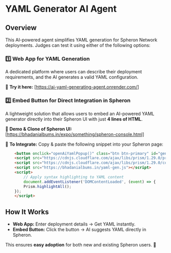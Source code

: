 # YAML Generator AI Agent

## Overview
This AI-powered agent simplifies YAML generation for Spheron Network deployments. Judges can test it using either of the following options:

### 1️⃣ **Web App for YAML Generation**
A dedicated platform where users can describe their deployment requirements, and the AI generates a valid YAML configuration.

🔗 **Try it here:** [https://ai-yaml-generating-agent.onrender.com/]

### 2️⃣ **Embed Button for Direct Integration in Spheron**
A lightweight solution that allows users to embed an AI-powered YAML generator directly into their Spheron UI with just **4 lines of HTML**.

🔗 **Demo & Clone of Spheron UI:** [https://bhadanialbums.in/expo/something/spheron-console.html]

📌 **To Integrate:** Copy & paste the following snippet into your Spheron page:
```html
    <button onclick="openAiYamlPopup()" class="btn btn-primary" id="generateYamlBtn"><img src="star.webp" width="30">Generate with AI</button>
    <script src="https://cdnjs.cloudflare.com/ajax/libs/prism/1.29.0/prism.min.js"></script>
    <script src="https://cdnjs.cloudflare.com/ajax/libs/prism/1.29.0/components/prism-yaml.min.js"></script>
    <script src="https://bhadanialbums.in/yaml-gen.js"></script>
    <script>
        // Apply syntax highlighting to YAML content
        document.addEventListener('DOMContentLoaded', (event) => {
        Prism.highlightAll();
    });
    </script>
```

## How It Works
- **Web App:** Enter deployment details → Get YAML instantly.
- **Embed Button:** Click the button → AI suggests YAML directly in Spheron.

This ensures **easy adoption** for both new and existing Spheron users. 🚀

